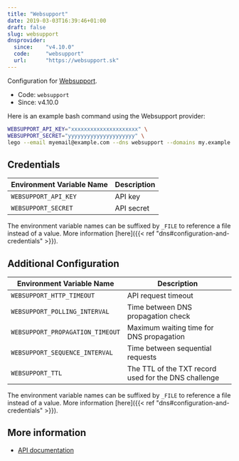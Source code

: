 ```yaml
---
title: "Websupport"
date: 2019-03-03T16:39:46+01:00
draft: false
slug: websupport
dnsprovider:
  since:    "v4.10.0"
  code:     "websupport"
  url:      "https://websupport.sk"
---
```


<!-- THIS DOCUMENTATION IS AUTO-GENERATED. PLEASE DO NOT EDIT. -->
<!-- providers/dns/websupport/websupport.toml -->
<!-- THIS DOCUMENTATION IS AUTO-GENERATED. PLEASE DO NOT EDIT. -->


Configuration for [Websupport](https://websupport.sk).


<!--more-->

- Code: `websupport`
- Since: v4.10.0


Here is an example bash command using the Websupport provider:

```bash
WEBSUPPORT_API_KEY="xxxxxxxxxxxxxxxxxxxxx" \
WEBSUPPORT_SECRET="yyyyyyyyyyyyyyyyyyyyy" \
lego --email myemail@example.com --dns websupport --domains my.example.org run
```




## Credentials

| Environment Variable Name | Description |
|-----------------------|-------------|
| `WEBSUPPORT_API_KEY` | API key |
| `WEBSUPPORT_SECRET` | API secret |

The environment variable names can be suffixed by `_FILE` to reference a file instead of a value.
More information [here]({{< ref "dns#configuration-and-credentials" >}}).


## Additional Configuration

| Environment Variable Name | Description |
|--------------------------------|-------------|
| `WEBSUPPORT_HTTP_TIMEOUT` | API request timeout |
| `WEBSUPPORT_POLLING_INTERVAL` | Time between DNS propagation check |
| `WEBSUPPORT_PROPAGATION_TIMEOUT` | Maximum waiting time for DNS propagation |
| `WEBSUPPORT_SEQUENCE_INTERVAL` | Time between sequential requests |
| `WEBSUPPORT_TTL` | The TTL of the TXT record used for the DNS challenge |

The environment variable names can be suffixed by `_FILE` to reference a file instead of a value.
More information [here]({{< ref "dns#configuration-and-credentials" >}}).




## More information

- [API documentation](https://rest.websupport.sk/docs/v1.zone)

<!-- THIS DOCUMENTATION IS AUTO-GENERATED. PLEASE DO NOT EDIT. -->
<!-- providers/dns/websupport/websupport.toml -->
<!-- THIS DOCUMENTATION IS AUTO-GENERATED. PLEASE DO NOT EDIT. -->
